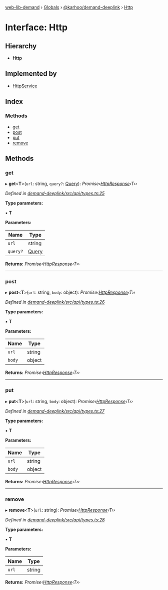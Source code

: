 [web-lib-demand](../README.md) › [Globals](../globals.md) › [@karhoo/demand-deeplink](../modules/_karhoo_demand_deeplink.md) › [Http](_karhoo_demand_deeplink.http.md)

# Interface: Http

## Hierarchy

* **Http**

## Implemented by

* [HttpService](../classes/_karhoo_demand_deeplink.httpservice.md)

## Index

### Methods

* [get](_karhoo_demand_deeplink.http.md#get)
* [post](_karhoo_demand_deeplink.http.md#post)
* [put](_karhoo_demand_deeplink.http.md#put)
* [remove](_karhoo_demand_deeplink.http.md#remove)

## Methods

###  get

▸ **get**<**T**>(`url`: string, `query?`: [Query](../modules/_karhoo_demand_deeplink.md#query)): *Promise‹[HttpResponse](../modules/_karhoo_demand_deeplink.md#httpresponse)‹T››*

*Defined in [demand-deeplink/src/api/types.ts:25](https://github.com/karhoo/web-lib-demand/blob/fbcb272/packages/demand-deeplink/src/api/types.ts#L25)*

**Type parameters:**

▪ **T**

**Parameters:**

Name | Type |
------ | ------ |
`url` | string |
`query?` | [Query](../modules/_karhoo_demand_deeplink.md#query) |

**Returns:** *Promise‹[HttpResponse](../modules/_karhoo_demand_deeplink.md#httpresponse)‹T››*

___

###  post

▸ **post**<**T**>(`url`: string, `body`: object): *Promise‹[HttpResponse](../modules/_karhoo_demand_deeplink.md#httpresponse)‹T››*

*Defined in [demand-deeplink/src/api/types.ts:26](https://github.com/karhoo/web-lib-demand/blob/fbcb272/packages/demand-deeplink/src/api/types.ts#L26)*

**Type parameters:**

▪ **T**

**Parameters:**

Name | Type |
------ | ------ |
`url` | string |
`body` | object |

**Returns:** *Promise‹[HttpResponse](../modules/_karhoo_demand_deeplink.md#httpresponse)‹T››*

___

###  put

▸ **put**<**T**>(`url`: string, `body`: object): *Promise‹[HttpResponse](../modules/_karhoo_demand_deeplink.md#httpresponse)‹T››*

*Defined in [demand-deeplink/src/api/types.ts:27](https://github.com/karhoo/web-lib-demand/blob/fbcb272/packages/demand-deeplink/src/api/types.ts#L27)*

**Type parameters:**

▪ **T**

**Parameters:**

Name | Type |
------ | ------ |
`url` | string |
`body` | object |

**Returns:** *Promise‹[HttpResponse](../modules/_karhoo_demand_deeplink.md#httpresponse)‹T››*

___

###  remove

▸ **remove**<**T**>(`url`: string): *Promise‹[HttpResponse](../modules/_karhoo_demand_deeplink.md#httpresponse)‹T››*

*Defined in [demand-deeplink/src/api/types.ts:28](https://github.com/karhoo/web-lib-demand/blob/fbcb272/packages/demand-deeplink/src/api/types.ts#L28)*

**Type parameters:**

▪ **T**

**Parameters:**

Name | Type |
------ | ------ |
`url` | string |

**Returns:** *Promise‹[HttpResponse](../modules/_karhoo_demand_deeplink.md#httpresponse)‹T››*
